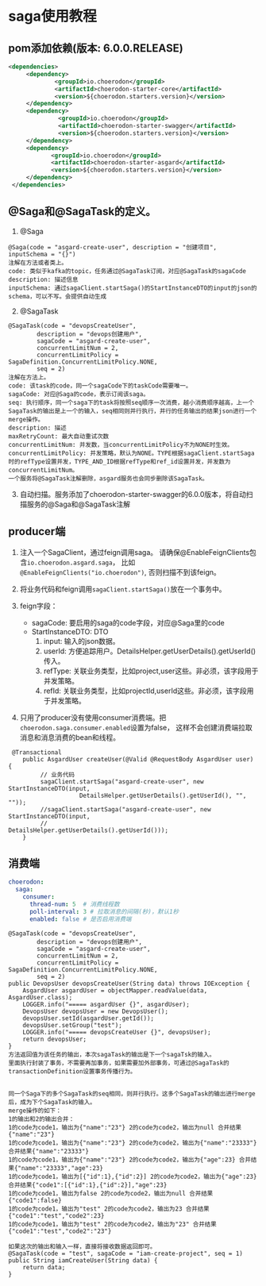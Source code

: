 # saga使用教程

## pom添加依赖(版本: 6.0.0.RELEASE)

```xml
<dependencies>
     <dependency>
             <groupId>io.choerodon</groupId>
             <artifactId>choerodon-starter-core</artifactId>
             <version>${choerodon.starters.version}</version>
     </dependency>
     <dependency>
              <groupId>io.choerodon</groupId>
              <artifactId>choerodon-starter-swagger</artifactId>
              <version>${choerodon.starters.version}</version>
     </dependency>
     <dependency>
            <groupId>io.choerodon</groupId>
            <artifactId>choerodon-starter-asgard</artifactId>
            <version>${choerodon.starters.version}</version>
     </dependency>
 </dependencies>
```

## @Saga和@SagaTask的定义。

1. @Saga
```
@Saga(code = "asgard-create-user", description = "创建项目", inputSchema = "{}")
注解在方法或者类上。
code: 类似于kafka的topic，任务通过@SagaTask订阅，对应@SagaTask的sagaCode
description: 描述信息
inputSchema: 通过sagaClient.startSaga()的StartInstanceDTO的input的json的schema，可以不写。会提供自动生成
```

2. @SagaTask
```
@SagaTask(code = "devopsCreateUser",
        description = "devops创建用户",
        sagaCode = "asgard-create-user",
        concurrentLimitNum = 2,
        concurrentLimitPolicy = SagaDefinition.ConcurrentLimitPolicy.NONE,
        seq = 2)
注解在方法上。
code: 该task的code，同一个sagaCode下的taskCode需要唯一。
sagaCode: 对应@Saga的code，表示订阅该saga。
seq: 执行顺序，同一个saga下的task将按照seq顺序一次消费，越小消费顺序越高，上一个SagaTask的输出是上一个的输入，seq相同则并行执行，并行的任务输出的结果json进行一个merge操作。
description: 描述
maxRetryCount: 最大自动重试次数
concurrentLimitNum: 并发数，当concurrentLimitPolicy不为NONE时生效。
concurrentLimitPolicy: 并发策略，默认为NONE。TYPE根据sagaClient.startSaga时的refType设置并发，TYPE_AND_ID根据refType和ref_id设置并发，并发数为concurrentLimitNum。
一个服务将@SagaTask注解删除，asgard服务也会同步删除该SagaTask。
```

3. 自动扫描。服务添加了choerodon-starter-swagger的6.0.0版本，将自动扫描服务的@Saga和@SagaTask注解

## producer端
1. 注入一个SagaClient，通过feign调用saga。
   请确保@EnableFeignClients包含`io.choerodon.asgard.saga`，
   比如`@EnableFeignClients("io.choerodon")`, 否则扫描不到该feign。

2. 将业务代码和feign调用`sagaClient.startSaga()`放在一个事务中。

3. feign字段：
   - sagaCode: 要启用的saga的code字段，对应@Saga里的code
   - StartInstanceDTO: DTO
     1. input: 输入的json数据。
     2. userId: 方便追踪用户。DetailsHelper.getUserDetails().getUserId()传入。
     3. refType: 关联业务类型，比如project,user这些。非必须，该字段用于并发策略。
     4. refId: 关联业务类型，比如projectId,userId这些。非必须，该字段用于并发策略。
     
 4. 只用了producer没有使用consumer消费端。把`choerodon.saga.consumer.enabled`设置为false，
    这样不会创建消费端拉取消息和消息消费的bean和线程。
    
```
 @Transactional
    public AsgardUser createUser(@Valid @RequestBody AsgardUser user) {
         // 业务代码
         sagaClient.startSaga("asgard-create-user", new StartInstanceDTO(input, 
                    DetailsHelper.getUserDetails().getUserId(), "", ""));
         //sagaClient.startSaga("asgard-create-user", new StartInstanceDTO(input, 
         //                   DetailsHelper.getUserDetails().getUserId()));
    }
```

## 消费端
```yaml
choerodon:
  saga:
    consumer:
      thread-num: 5  # 消费线程数
      poll-interval: 3 # 拉取消息的间隔(秒)，默认1秒
      enabled: false # 是否启用消费端
```

```
@SagaTask(code = "devopsCreateUser",
        description = "devops创建用户",
        sagaCode = "asgard-create-user",
        concurrentLimitNum = 2,
        concurrentLimitPolicy = SagaDefinition.ConcurrentLimitPolicy.NONE,
        seq = 2)
public DevopsUser devopsCreateUser(String data) throws IOException {
    AsgardUser asgardUser = objectMapper.readValue(data, AsgardUser.class);
    LOGGER.info("===== asgardUser {}", asgardUser);
    DevopsUser devopsUser = new DevopsUser();
    devopsUser.setId(asgardUser.getId());
    devopsUser.setGroup("test");
    LOGGER.info("===== devopsCreateUser {}", devopsUser);
    return devopsUser;
}
方法返回值为该任务的输出，本次sagaTask的输出是下一个sagaTsk的输入。
里面执行封装了事务，不需要再加事务，如果需要加外部事务，可通过@SagaTask的transactionDefinition设置事务传播行为。


同一个Saga下的多个SagaTask的seq相同，则并行执行。这多个SagaTask的输出进行merge后，成为下个SagaTask的输入。
merge操作的如下：
1的输出和2的输出合并：
1的code为code1，输出为{"name":"23"} 2的code为code2，输出为null 合并结果{"name":"23"}
1的code为code1，输出为{"name":"23"} 2的code为code2，输出为{"name":"23333"} 合并结果{"name":"23333"}
1的code为code1，输出为{"name":"23"} 2的code为code2，输出为{"age":23} 合并结果{"name":"23333","age":23}
1的code为code1，输出为[{"id":1},{"id":2}] 2的code为code2，输出为{"age":23} 合并结果{"code1":[{"id":1},{"id":2}],"age":23}
1的code为code1，输出为false 2的code为code2，输出为null 合并结果{"code1":false}
1的code为code1，输出为"test" 2的code为code2，输出为23 合并结果{"code1":"test","code2":23}
1的code为code1，输出为"test" 2的code为code2，输出为"23" 合并结果{"code1":"test","code2":"23"}

如果这次的输出和输入一样，直接将接收数据返回即可。
@SagaTask(code = "test", sagaCode = "iam-create-project", seq = 1)
public String iamCreateUser(String data) {
    return data;
}
```